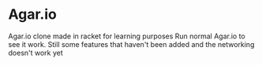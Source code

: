 # Agar.io
Agar.io clone made in racket for learning purposes
Run normal Agar.io to see it work. Still some features that haven't been added and the networking doesn't work yet
